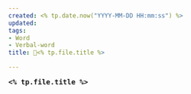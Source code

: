 ```yaml
---
created: <% tp.date.now("YYYY-MM-DD HH:mm:ss") %>
updated: 
tags: 
- Word
- Verbal-word
title: 🚩<% tp.file.title %>

---
```


<pre><strong><% tp.file.title %></strong></pre>
